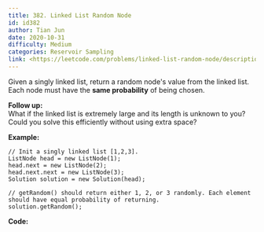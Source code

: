 ```yaml
---
title: 382. Linked List Random Node
id: id382
author: Tian Jun
date: 2020-10-31
difficulty: Medium
categories: Reservoir Sampling
link: <https://leetcode.com/problems/linked-list-random-node/description/>
---
```


Given a singly linked list, return a random node's value from the linked list.
Each node must have the **same probability** of being chosen.

**Follow up:**  
What if the linked list is extremely large and its length is unknown to you?
Could you solve this efficiently without using extra space?

**Example:**
            // Init a singly linked list [1,2,3].    ListNode head = new ListNode(1);    head.next = new ListNode(2);    head.next.next = new ListNode(3);    Solution solution = new Solution(head);        // getRandom() should return either 1, 2, or 3 randomly. Each element should have equal probability of returning.    solution.getRandom();    


**Code:**

